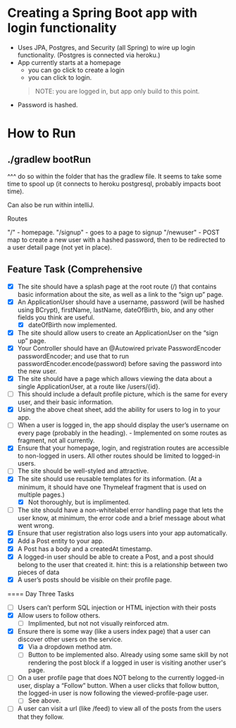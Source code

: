 # Creating a Spring Boot app with login functionality

- Uses JPA, Postgres, and Security (all Spring) to wire up login functionality. (Postgres is connected via heroku.)
- App currently starts at a homepage
    - you can go click to create a login
    - you can click to login.
    > NOTE: you are logged in, but app only build to this point.
- Password is hashed.

# How to Run
## ./gradlew bootRun
^^^ do so within the folder that has the gradlew file. It seems to take some time to spool up (it connects to heroku postgresql, probably impacts boot time).

Can also be run within intelliJ.

Routes

"/" - homepage.
"/signup" - goes to a page to signup
"/newuser" - POST map to create a new user with a hashed password, then to be redirected to a user detail page (not yet in place).

## Feature Task (Comprehensive

- [x] The site should have a splash page at the root route (/) that contains basic information about the site, as well as a link to the “sign up” page.
- [x] An ApplicationUser should have a username, password (will be hashed using BCrypt), firstName, lastName, dateOfBirth, bio, and any other fields you think are useful.
    - [x] dateOfBirth now implemented.
- [x] The site should allow users to create an ApplicationUser on the “sign up” page.
- [x] Your Controller should have an @Autowired private PasswordEncoder passwordEncoder; and use that to run passwordEncoder.encode(password) before saving the password into the new user.
- [x] The site should have a page which allows viewing the data about a single ApplicationUser, at a route like /users/{id}.
- [ ] This should include a default profile picture, which is the same for every user, and their basic information.
- [x] Using the above cheat sheet, add the ability for users to log in to your app.
- [ ] When a user is logged in, the app should display the user’s username on every page (probably in the heading).
        - Implemented on some routes as fragment, not all currently.
- [x] Ensure that your homepage, login, and registration routes are accessible to non-logged in users. All other routes should be limited to logged-in users.
- [ ] The site should be well-styled and attractive.
- [x] The site should use reusable templates for its information. (At a minimum, it should have one Thymeleaf fragment that is used on multiple pages.)
   - [x] Not thoroughly, but is implimented.
- [ ] The site should have a non-whitelabel error handling page that lets the user know, at minimum, the error code and a brief message about what went wrong.
- [x] Ensure that user registration also logs users into your app automatically.
- [x] Add a Post entity to your app.
- [x] A Post has a body and a createdAt timestamp.
- [x] A logged-in user should be able to create a Post, and a post should belong to the user that created it.
hint: this is a relationship between two pieces of data
- [x] A user’s posts should be visible on their profile page.

==== Day Three Tasks

- [ ] Users can’t perform SQL injection or HTML injection with their posts
- [x] Allow users to follow others.
    - [ ] Implimented, but not not visually reinforced atm.
- [x] Ensure there is some way (like a users index page) that a user can discover other users on the service.
    - [x] Via a dropdown method atm.
    - [ ] Button to be implemented also. Already using some same skill by not rendering the post block if a logged in user is visiting another user's page.    
- [ ] On a user profile page that does NOT belong to the currently logged-in user, display a “Follow” button. When a user clicks that follow button, the logged-in user is now following the viewed-profile-page user.
    - [ ] See above.
- [ ] A user can visit a url (like /feed) to view all of the posts from the users that they follow.